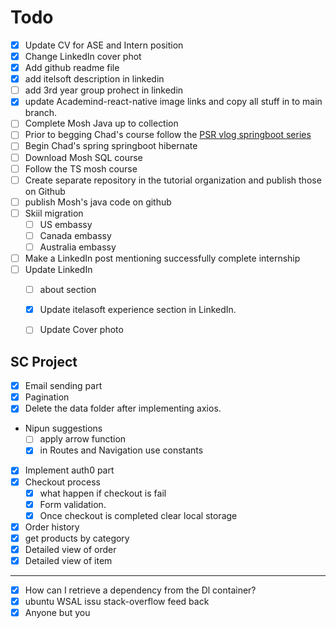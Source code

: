 # Todo
- [x] Update CV for ASE and Intern position
- [x] Change LinkedIn cover phot
- [x] Add github readme file
- [x] add itelsoft description in linkedin
- [ ] add 3rd year group prohect in linkedin
- [x] update Academind-react-native image links and copy all stuff in to main branch.
- [ ] Complete Mosh Java up to collection
- [ ] Prior to begging Chad's course follow the [PSR vlog springboot series](https://www.youtube.com/watch?v=Sg8O_0mzpSE&list=PLD1cq9h5WfZA-SR0-ASmolbdTNCL4Uslk&index=6)
- [ ] Begin Chad's spring springboot hibernate
- [ ] Download Mosh SQL course
- [ ] Follow the TS mosh course
- [ ] Create separate repository in the tutorial organization and publish those on Github
- [ ] publish Mosh's java code on github
- [ ] Skiil migration
	- [ ] US embassy
	- [ ] Canada embassy
	- [ ] Australia embassy
- [ ] Make a LinkedIn post mentioning successfully complete internship
- [ ] Update LinkedIn 
	- [ ] about section
	- [x] Update itelasoft experience section in LinkedIn.
	- [ ] Update Cover photo




## SC Project
- [x] Email sending part
- [x] Pagination
- [x] Delete the data folder after implementing axios. 
- Nipun suggestions
	- [ ] apply arrow function
	- [x] in Routes and Navigation use constants
- [x] Implement auth0 part
- [x] Checkout process
	- [x] what happen if checkout is fail
	- [x] Form validation.
	- [x] Once checkout is completed clear local storage
- [x] Order history
- [x] get products by category
- [x] Detailed view of order
- [x] Detailed view of item

---

- [x] How can I retrieve a dependency from the Dl container?
- [x] ubuntu WSAL issu stack-overflow feed back
- [x] Anyone but you

